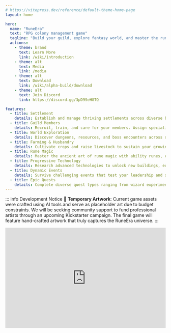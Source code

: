 ```yaml
---
# https://vitepress.dev/reference/default-theme-home-page
layout: home

hero:
  name: "RuneEra"
  text: "RPG colony management game"
  tagline: "Build your guild, explore fantasy world, and master the rune magic"  
  actions:
    - theme: brand
      text: Learn More
      link: /wiki/introduction
    - theme: alt
      text: Media
      link: /media
    - theme: alt
      text: Download
      link: /wiki/alpha-build/download
    - theme: alt
      text: Join Discord
      link: https://discord.gg/3pD9SeHGTQ

features:
  - title: Settlement
    details: Establish and manage thriving settlements across diverse biomes while keeping them safe. Expanding your influence across the realm.
  - title: Guild Members
    details: Recruit, train, and care for your members. Assign specialized roles, manage their health and morale, and build a skilled workforce capable of thriving in any environment.
  - title: World Exploration
    details: Discover dungeons, resources, and boss encounters across diverse biomes. Trade with other factions or engage in strategic pillaging.
  - title: Farming & Husbandry
    details: Cultivate crops and raise livestock to sustain your growing settlements. Build greenhouses for year-round production, breed animals for resources, and develop sustainable food systems across different biomes.    
  - title: Rune Magic
    details: Master the ancient art of rune magic with ability runes, equipment enchantments and mana runes.
  - title: Progressive Technology
    details: Research advanced technologies to unlock new buildings, equipment, and magical abilities. Expand your capabilities as your settlement grows.
  - title: Dynamic Events
    details: Survive challenging events that test your leadership and strategic thinking. From harsh weather and disease outbreaks to faction raids, every decision matters.
  - title: Epic Quests
    details: Complete diverse quest types ranging from wizard experiments, faction trading and defending undead swarms.
---
```


::: info Development Notice
🎨 **Temporary Artwork**: Current game assets were crafted using AI tools and serve as placeholder art due to budget constraints. 
We will be seeking community support to fund professional artists through an upcoming Kickstarter campaign. 
The final game will feature hand-crafted artwork that truly captures the RuneEra universe.
:::



<div style="display: flex; justify-content: center;">
<iframe width="560" height="315" src="https://www.youtube.com/embed/LiFs-YtcLjg?si=4W9Ps77GgmCmFxUX" title="YouTube video player" frameborder="0" allow="accelerometer; autoplay; clipboard-write; encrypted-media; gyroscope; picture-in-picture; web-share" referrerpolicy="strict-origin-when-cross-origin" allowfullscreen></iframe>
</div>
